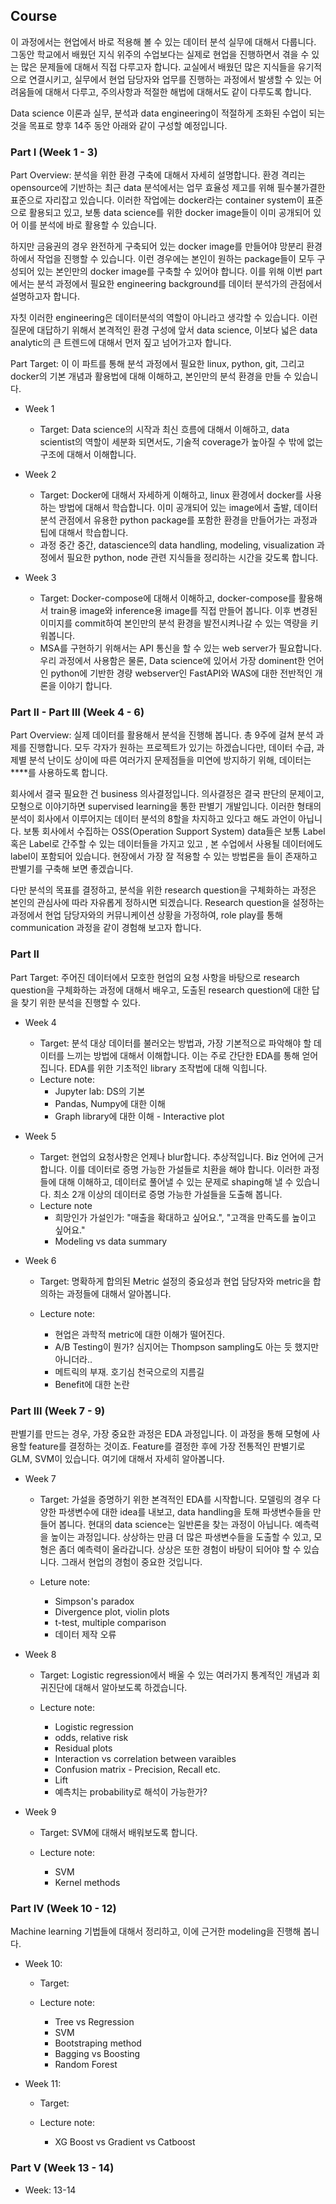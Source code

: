 ## Course

이 과정에서는 현업에서 바로 적용해 볼 수 있는 데이터 분석 실무에 대해서 다룹니다.
그동안 학교에서 배웠던 지식 위주의 수업보다는 실제로 현업을 진행하면서 겪을 수 있는 많은 문제들에 대해서 직접 다루고자 합니다.
교실에서 배웠던 많은 지식들을 유기적으로 연결시키고, 실무에서 현업 담당자와 업무를 진행하는 과정에서 발생할 수 있는 어려움들에 대해서 다루고, 주의사항과 적절한 해법에 대해서도 같이 다루도록 합니다.

Data science 이론과 실무, 분석과 data engineering이 적절하게 조화된 수업이 되는 것을 목표로 향후 14주 동안 아래와 같이 구성할 예정입니다.



### **Part I** (Week 1 - 3)

Part Overview: 분석을 위한 환경 구축에 대해서 자세히 설명합니다. 환경 격리는 opensource에 기반하는 최근 data 분석에서는 업무 효율성 제고를 위해 필수불가결한 표준으로 자리잡고 있습니다. 이러한 작업에는 docker라는 container system이 표준으로 활용되고 있고, 보통 data science를 위한 docker image들이 이미 공개되어 있어 이를 분석에 바로 활용할 수 있습니다. 

하지만 금융권의 경우 완전하게 구축되어 있는 docker image를 만들어야 망분리 환경 하에서 작업을 진행할 수 있습니다. 이런 경우에는 본인이 원하는 package들이 모두 구성되어 있는 본인만의 docker image를 구축할 수 있어야 합니다. 이를 위해 이번 part에서는 분석 과정에서 필요한 engineering background를 데이터 분석가의 관점에서 설명하고자 합니다. 

자칫 이러한 engineering은 데이터분석의 역할이 아니라고 생각할 수 있습니다. 이런 질문에 대답하기 위해서 본격적인 환경 구성에 앞서 data science, 이보다 넓은 data analytic의 큰 트렌드에 대해서 먼저 짚고 넘어가고자 합니다.

Part Target: 이 이 파트를 통해 분석 과정에서 필요한 linux, python, git, 그리고 docker의 기본 개념과 활용법에 대해 이해하고, 본인만의 분석 환경을 만들 수 있습니다.

- Week 1
  - Target: Data science의 시작과 최신 흐름에 대해서 이해하고, data scientist의 역할이 세분화 되면서도, 기술적 coverage가 높아질 수 밖에 없는 구조에 대해서 이해합니다.

- Week 2
  - Target: Docker에 대해서 자세하게 이해하고, linux 환경에서 docker를 사용하는 방법에 대해서 학습합니다. 이미 공개되어 있는 image에서 출발, 데이터 분석 관점에서 유용한 python package를 포함한 환경을 만들어가는 과정과 팁에 대해서 학습합니다.
  - 과정 중간 중간, datascience의 data handling, modeling, visualization 과정에서 필요한 python, node 관련 지식들을 정리하는 시간을 갖도록 합니다. 

- Week 3
    - Target: Docker-compose에 대해서 이해하고, docker-compose를 활용해서 train용 image와 inference용 image를 직접 만들어 봅니다. 이후 변경된 이미지를 commit하여 본인만의 분석 환경을 발전시켜나갈 수 있는 역량을 키워봅니다.
    - MSA를 구현하기 위해서는 API 통신을 할 수 있는 web server가 필요합니다. 우리 과정에서 사용함은 물론, Data science에 있어서 가장 dominent한 언어인 python에 기반한 경량 webserver인 FastAPI와 WAS에 대한 전반적인 개론을 이야기 합니다.

### **Part II - Part III** (Week 4 - 6)

Part Overview: 실제 데이터를 활용해서 분석을 진행해 봅니다. 총 9주에 걸쳐 분석 과제를 진행합니다. 
모두 각자가 원하는 프로젝트가 있기는 하겠습니다만, 데이터 수급, 과제별 분석 난이도 상이에 따른 여러가지 문제점들을 미연에 방지하기 위해, 데이터는 ****를 사용하도록 합니다. 

회사에서 결국 필요한 건 business 의사결정입니다. 의사결정은 결국 판단의 문제이고, 모형으로 이야기하면 supervised learning을 통한 판별기 개발입니다. 이러한 형태의 분석이 회사에서 이루어지는 데이터 분석의 8할을 차지하고 있다고 해도 과언이 아닙니다. 
보통 회사에서 수집하는 OSS(Operation Support System) data들은 보통 Label 혹은 Label로 간주할 수 있는 데이터들을 가지고 있고 , 본 수업에서 사용될 데이터에도 label이 포함되어 있습니다. 현장에서 가장 잘 적용할 수 있는 방법론을 들이 존재하고 판별기를 구축해 보면 좋겠습니다.

다만 분석의 목표를 결정하고, 분석을 위한 research question을 구체화하는 과정은 본인의 관심사에 따라 자유롭게 정하시면 되겠습니다.
Research question을 설정하는 과정에서 현업 담당자와의 커뮤니케이션 상황을 가정하여, role play를 통해 communication 과정을 같이 경험해 보고자 합니다. 


### **Part II**


Part Target: 주어진 데이터에서 모호한 현업의 요청 사항을 바탕으로 research question을 구체화하는 과정에 대해서 배우고, 도출된 research question에 대한 답을 찾기 위한 분석을 진행할 수 있다.

- Week 4
    - Target: 분석 대상 데이터를 불러오는 방법과, 가장 기본적으로 파악해야 할 데이터를 느끼는 방법에 대해서 이해합니다. 이는 주로 간단한 EDA를 통해 얻어집니다. EDA를 위한 기초적인 library 조작법에 대해 익힙니다.
    - Lecture note:
        - Jupyter lab: DS의 기본
        - Pandas, Numpy에 대한 이해
        - Graph library에 대한 이해 - Interactive plot
    
    
- Week 5
    - Target: 현업의 요청사항은 언제나 blur합니다. 추상적입니다. Biz 언어에 근거합니다. 이를 데이터로 증명 가능한 가설들로 치환을 해야 합니다. 이러한 과정들에 대해 이해하고, 데이터로 풀어낼 수 있는 문제로 shaping해 낼 수 있습니다. 최소 2개 이상의 데이터로 증명 가능한 가설들을 도출해 봅니다.
    - Lecture note
        - 희망인가 가설인가: "매출을 확대하고 싶어요.", "고객을 만족도를 높이고 싶어요." 
        - Modeling vs data summary



- Week 6
    - Target: 명확하게 합의된 Metric 설정의 중요성과 현업 담당자와 metric을 합의하는 과정들에 대해서 알아봅니다. 

    - Lecture note:
        - 현업은 과학적 metric에 대한 이해가 떨어진다.
        - A/B Testing이 뭔가? 심지어는 Thompson sampling도 아는 듯 했지만 아니더라..
        - 메트릭의 부재. 호기심 천국으로의 지름길
        - Benefit에 대한 논란




### **Part III** (Week 7 - 9)

판별기를 만드는 경우, 가장 중요한 과정은 EDA 과정입니다. 이 과정을 통해 모형에 사용할 feature를 결정하는 것이죠. Feature를 결정한 후에 가장 전통적인 판별기로 GLM, SVM이 있습니다. 여기에 대해서 자세히 알아봅니다.

- Week 7
    - Target: 가설을 증명하기 위한 본격적인 EDA를 시작합니다. 모델링의 경우 다양한 파생변수에 대한 idea를 내보고, data handling을 토해 파생변수들을 만들어 봅니다. 현대의 data science는 일반론을 찾는 과정이 아닙니다. 예측력을 높이는 과정입니다. 상상하는 만큼 더 많은 파생변수들을 도출할 수 있고, 모형은 좀더 예측력이 올라갑니다. 상상은 또한 경험이 바탕이 되어야 할 수 있습니다. 그래서 현업의 경험이 중요한 것입니다.

    - Leture note:
        - Simpson's paradox
        - Divergence plot, violin plots
        - t-test, multiple comparison
        - 데이터 제작 오류



- Week 8
    - Target: Logistic regression에서 배울 수 있는 여러가지 통계적인 개념과 회귀진단에 대해서 알아보도록 하겠습니다.
    
    - Lecture note:
        - Logistic regression
        - odds, relative risk
        - Residual plots
        - Interaction vs correlation between varaibles
        - Confusion matrix - Precision, Recall etc.
        - Lift
        - 예측치는 probability로 해석이 가능한가?


- Week 9
    - Target: SVM에 대해서 배워보도록 합니다.

    - Lecture note:
        - SVM
        - Kernel methods



### **Part IV** (Week 10 - 12)

Machine learning 기법들에 대해서 정리하고, 이에 근거한 modeling을 진행해 봅니다.

- Week 10:
    - Target:

    - Lecture note:
        - Tree vs Regression
        - SVM
        - Bootstraping method
        - Bagging vs Boosting
        - Random Forest
        
        
        
- Week 11:
    - Target:
    
    - Lecture note:
        - XG Boost vs Gradient  vs Catboost


### **Part V** (Week 13 - 14)

- Week: 13-14